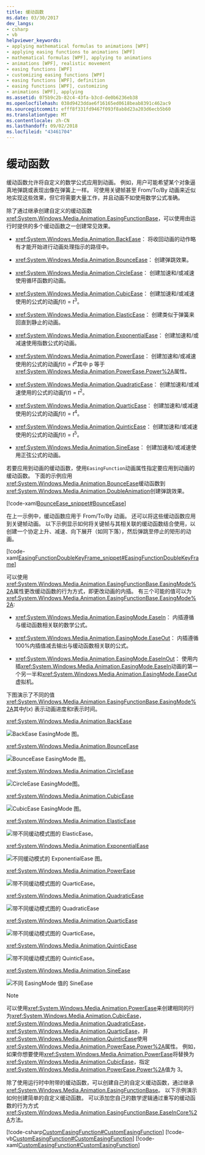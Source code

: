 ```yaml
---
title: 缓动函数
ms.date: 03/30/2017
dev_langs:
- csharp
- vb
helpviewer_keywords:
- applying mathematical formulas to animations [WPF]
- applying easing functions to animations [WPF]
- mathematical formulas [WPF], applying to animations
- animations [WPF], realistic movement
- easing functions [WPF]
- customizing easing functions [WPF]
- easing functions [WPF], definition
- easing functions [WPF], customizing
- animations [WPF], applying
ms.assetid: 075b9c2b-82c4-43fa-b3cd-de0b6236eb38
ms.openlocfilehash: 038d9423ddae6f16165ed0618beab8391c462ac9
ms.sourcegitcommit: efff8f331fd9467f093f8ab8d23a203d6ecb5b60
ms.translationtype: MT
ms.contentlocale: zh-CN
ms.lasthandoff: 09/02/2018
ms.locfileid: "43461704"
---
```

# <a name="easing-functions"></a>缓动函数
缓动函数允许将自定义的数学公式应用到动画。 例如，用户可能希望某个对象逼真地弹跳或表现出像在弹簧上一样。 可使用关键帧甚至 From/To/By 动画来近似地实现这些效果，但它将需要大量工作，并且动画不如使用数学公式准确。  
  
 除了通过继承创建自定义的缓动函数<xref:System.Windows.Media.Animation.EasingFunctionBase>，可以使用由运行时提供的多个缓动函数之一创建常见效果。  
  
-   <xref:System.Windows.Media.Animation.BackEase>： 将收回动画的动作略有才能开始进行动画处理指示的路径中。  
  
-   <xref:System.Windows.Media.Animation.BounceEase>： 创建弹跳效果。  
  
-   <xref:System.Windows.Media.Animation.CircleEase>： 创建加速和/或减速使用循环函数的动画。  
  
-   <xref:System.Windows.Media.Animation.CubicEase>： 创建加速和/或减速使用的公式的动画*f*(*t*) = *t*<sup>3</sup>。  
  
-   <xref:System.Windows.Media.Animation.ElasticEase>： 创建类似于弹簧来回直到静止的动画。  
  
-   <xref:System.Windows.Media.Animation.ExponentialEase>： 创建加速和/或减速使用指数公式的动画。  
  
-   <xref:System.Windows.Media.Animation.PowerEase>： 创建加速和/或减速使用的公式的动画*f*(*t*) = *t*<sup>p</sup>其中 p 等于<xref:System.Windows.Media.Animation.PowerEase.Power%2A>属性。  
  
-   <xref:System.Windows.Media.Animation.QuadraticEase>： 创建加速和/或减速使用的公式的动画*f*(*t*) = *t*<sup>2</sup>。  
  
-   <xref:System.Windows.Media.Animation.QuarticEase>： 创建加速和/或减速使用的公式的动画*f*(*t*) = *t*<sup>4</sup>。  
  
-   <xref:System.Windows.Media.Animation.QuinticEase>： 创建加速和/或减速使用的公式的动画*f*(*t*) = *t*<sup>5</sup>。  
  
-   <xref:System.Windows.Media.Animation.SineEase>： 创建加速和/或减速使用正弦公式的动画。  
  
 若要应用到动画的缓动函数，使用`EasingFunction`动画属性指定要应用到动画的缓动函数。 下面的示例应用<xref:System.Windows.Media.Animation.BounceEase>缓动函数到<xref:System.Windows.Media.Animation.DoubleAnimation>创建弹跳效果。  
  
 [!code-xaml[BounceEase_snippet#BounceEase](../../../../samples/snippets/csharp/VS_Snippets_Wpf/bounceease_snippet/CS/window1.xaml#bounceease)]  
  
 在上一示例中，缓动函数应用于 From/To/By 动画。 还可以将这些缓动函数应用到关键帧动画。 以下示例显示如何将关键帧与其相关联的缓动函数结合使用，以创建一个协定上升、减速、向下展开（如同下落），然后弹跳至停止的矩形的动画。  
  
 [!code-xaml[EasingFunctionDoubleKeyFrame_snippet#EasingFunctionDoubleKeyFrame](../../../../samples/snippets/csharp/VS_Snippets_Wpf/easingfunctiondoublekeyframe_snippet/CS/window1.xaml#easingfunctiondoublekeyframe)]  
  
 可以使用<xref:System.Windows.Media.Animation.EasingFunctionBase.EasingMode%2A>属性更改缓动函数的行为方式，即更改动画的内插。 有三个可能的值可以为<xref:System.Windows.Media.Animation.EasingFunctionBase.EasingMode%2A>:  
  
-   <xref:System.Windows.Media.Animation.EasingMode.EaseIn>： 内插遵循与缓动函数相关联的数学公式。  
  
-   <xref:System.Windows.Media.Animation.EasingMode.EaseOut>： 内插遵循 100%内插值减去输出与缓动函数相关联的公式。  
  
-   <xref:System.Windows.Media.Animation.EasingMode.EaseInOut>： 使用内插<xref:System.Windows.Media.Animation.EasingMode.EaseIn>动画的第一个另一半和<xref:System.Windows.Media.Animation.EasingMode.EaseOut>虚拟机。  
  
 下图演示了不同的值<xref:System.Windows.Media.Animation.EasingFunctionBase.EasingMode%2A>其中*f*(*x*) 表示动画进度和*t*表示时间。  
  
 <xref:System.Windows.Media.Animation.BackEase>  
  
 ![BackEase EasingMode 图。](../../../../docs/framework/wpf/graphics-multimedia/media/backease-graph.png "BackEase_Graph")  
  
 <xref:System.Windows.Media.Animation.BounceEase>  
  
 ![BounceEase EasingMode 图。](../../../../docs/framework/wpf/graphics-multimedia/media/bounceease-graph.png "BounceEase_Graph")  
  
 <xref:System.Windows.Media.Animation.CircleEase>  
  
 ![CircleEase EasingMode图。](../../../../docs/framework/wpf/graphics-multimedia/media/circleease-graph.png "CircleEase_Graph")  
  
 <xref:System.Windows.Media.Animation.CubicEase>  
  
 ![CubicEase EasingMode 图。](../../../../docs/framework/wpf/graphics-multimedia/media/cubicease-graph.png "CubicEase_Graph")  
  
 <xref:System.Windows.Media.Animation.ElasticEase>  
  
 ![带不同缓动模式图的 ElasticEase。](../../../../docs/framework/wpf/graphics-multimedia/media/elasticease-graph.png "ElasticEase_Graph")  
  
 <xref:System.Windows.Media.Animation.ExponentialEase>  
  
 ![不同缓动模式的 ExponentialEase 图。](../../../../docs/framework/wpf/graphics-multimedia/media/exponentialease-graph.png "ExponentialEase_Graph")  
  
 <xref:System.Windows.Media.Animation.PowerEase>  
  
 ![带不同缓动模式图的 QuarticEase。](../../../../docs/framework/wpf/graphics-multimedia/media/quarticease-graph.png "QuarticEase_Graph")  
  
 <xref:System.Windows.Media.Animation.QuadraticEase>  
  
 ![带不同缓动模式图的 QuadraticEase](../../../../docs/framework/wpf/graphics-multimedia/media/quadraticease-graph.png "QuadraticEase_Graph")  
  
 <xref:System.Windows.Media.Animation.QuarticEase>  
  
 ![带不同缓动模式图的 QuarticEase。](../../../../docs/framework/wpf/graphics-multimedia/media/quarticease-graph.png "QuarticEase_Graph")  
  
 <xref:System.Windows.Media.Animation.QuinticEase>  
  
 ![带不同缓动模式图的 QuinticEase。](../../../../docs/framework/wpf/graphics-multimedia/media/quinticease-graph.png "QuinticEase_Graph")  
  
 <xref:System.Windows.Media.Animation.SineEase>  
  
 ![不同 EasingMode 值的 SineEase](../../../../docs/framework/wpf/graphics-multimedia/media/sineease-graph.png "SineEase_Graph")  
  
> [!NOTE]
>  可以使用<xref:System.Windows.Media.Animation.PowerEase>来创建相同的行为<xref:System.Windows.Media.Animation.CubicEase>， <xref:System.Windows.Media.Animation.QuadraticEase>， <xref:System.Windows.Media.Animation.QuarticEase>，并<xref:System.Windows.Media.Animation.QuinticEase>使用<xref:System.Windows.Media.Animation.PowerEase.Power%2A>属性。 例如，如果你想要使用<xref:System.Windows.Media.Animation.PowerEase>将替换为<xref:System.Windows.Media.Animation.CubicEase>，指定<xref:System.Windows.Media.Animation.PowerEase.Power%2A>值为 3。  
  
 除了使用运行时中附带的缓动函数，可以创建自己的自定义缓动函数，通过继承<xref:System.Windows.Media.Animation.EasingFunctionBase>。 以下示例演示如何创建简单的自定义缓动函数。 可以添加您自己的数学逻辑通过重写的缓动函数的行为方式<xref:System.Windows.Media.Animation.EasingFunctionBase.EaseInCore%2A>方法。   
  
 [!code-csharp[CustomEasingFunction#CustomEasingFunction](../../../../samples/snippets/csharp/VS_Snippets_Wpf/customeasingfunction/csharp/customlog10easingfunction.cs#customeasingfunction)]
 [!code-vb[CustomEasingFunction#CustomEasingFunction](../../../../samples/snippets/visualbasic/VS_Snippets_Wpf/customeasingfunction/visualbasic/customlog10easingfunction.vb#customeasingfunction)]
 [!code-xaml[CustomEasingFunction#CustomEasingFunction](../../../../samples/snippets/csharp/VS_Snippets_Wpf/customeasingfunction/csharp/window1.xaml#customeasingfunction)]
